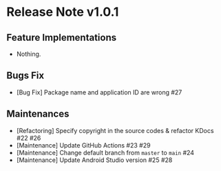 # Release Note v1.0.1

## Feature Implementations

* Nothing.

## Bugs Fix

* [Bug Fix] Package name and application ID are wrong #27

## Maintenances

* [Refactoring] Specify copyright in the source codes & refactor KDocs #22 #26
* [Maintenance] Update GitHub Actions #23 #29
* [Maintenance] Change default branch from `master` to `main` #24
* [Maintenance] Update Android Studio version #25 #28